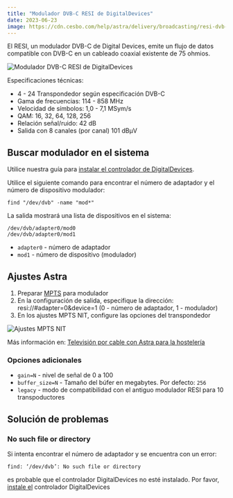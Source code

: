 ```yaml
---
title: "Modulador DVB-C RESI de DigitalDevices"
date: 2023-06-23
image: https://cdn.cesbo.com/help/astra/delivery/broadcasting/resi-dvb-c-modulator/resi.png
---
```


El RESI, un modulador DVB-C de Digital Devices, emite un flujo de datos compatible con DVB-C en un cableado coaxial existente de 75 ohmios.

![Modulador DVB-C RESI de DigitalDevices](https://cdn.cesbo.com/help/astra/delivery/broadcasting/resi-dvb-c-modulator/resi.png)

Especificaciones técnicas:

- 4 - 24 Transpondedor según especificación DVB-C
- Gama de frecuencias: 114 - 858 MHz
- Velocidad de símbolos: 1,0 - 7,1 MSym/s
- QAM: 16, 32, 64, 128, 256
- Relación señal/ruido: 42 dB
- Salida con 8 canales (por canal) 101 dBµV

## Buscar modulador en el sistema[](https://help.cesbo.com/astra/delivery/hardware/resi-dvb-c-modulator#find-modulator-in-system)

Utilice nuestra guía para [instalar el controlador de DigitalDevices](https://help.cesbo.com/misc/tools-and-utilities/dvb/dd-driver).

Utilice el siguiente comando para encontrar el número de adaptador y el número de dispositivo modulador:

```
find "/dev/dvb" -name "mod*"
```

La salida mostrará una lista de dispositivos en el sistema:

```
/dev/dvb/adapter0/mod0
/dev/dvb/adapter0/mod1
```

- `adapter0` - número de adaptador
- `mod1` - número de dispositivo (modulador)

## Ajustes Astra[](https://help.cesbo.com/astra/delivery/hardware/resi-dvb-c-modulator#astra-settings)

1. Preparar [MPTS](https://help.cesbo.com/astra/delivery/broadcasting/mpts-settings) para modulador
2. En la configuración de salida, especifique la dirección: resi://#adapter=0&device=1 (0 - número de adaptador, 1 - modulador)
3. En los ajustes MPTS NIT, configure las opciones del transpondedor

![Ajustes MPTS NIT](https://cdn.cesbo.com/help/astra/delivery/broadcasting/resi-dvb-c-modulator/mpts-nit.png)

Más información en: [Televisión por cable con Astra para la hostelería](https://help.cesbo.com/astra/getting-started/use-cases/cable-television-with-astra-for-hospitality-industry)

### Opciones adicionales

- `gain=N` - nivel de señal de 0 a 100
- `buffer_size=N` - Tamaño del búfer en megabytes. Por defecto: `256`
- `legacy` - modo de compatibilidad con el antiguo modulador RESI para 10 transpoductores

## Solución de problemas[](https://help.cesbo.com/astra/delivery/hardware/resi-dvb-c-modulator#troubleshooting)

### No such file or directory

Si intenta encontrar el número de adaptador y se encuentra con un error:

```
find: ‘/dev/dvb’: No such file or directory
```

es probable que el controlador DigitalDevices no esté instalado. Por favor, [instale el](https://help.cesbo.com/misc/tools-and-utilities/dvb/dd-driver) controlador DigitalDevices
